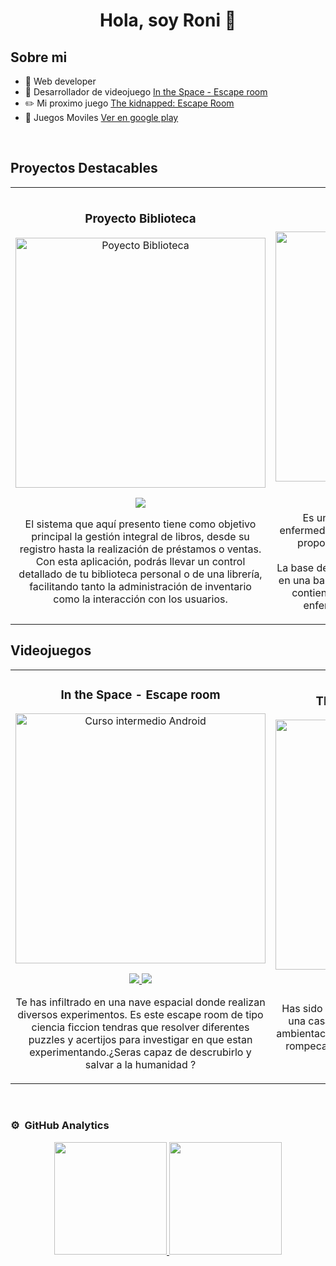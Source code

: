 <div align="center">
<h1 align="center">Hola, soy Roni 👋</h1>
</div>
<!--<img src="https://i.imgur.com/weNbhGZ.png">-->


## Sobre mi

- 📲 Web developer
- 🎥 Desarrollador de videojuego [In the Space - Escape room](https://store.steampowered.com/app/1854580/In_The_Space__Escape_Room/)
- ✏️ Mi proximo juego [The kidnapped: Escape Room](https://store.steampowered.com/app/2238410/The_kidnapped_Escape_Room/)
- 📗 Juegos Moviles [Ver en google play](https://play.google.com/store/apps/dev?id=8499454338755519035)
<br>

## Proyectos Destacables
<table>
<tr>
<td width="50%">
<h3 align="center">Proyecto Biblioteca </h3>
<div align="center">
<a href="https://github.com/RoniPeve/ProyectoBiblioteca" target="_blank"><img src="https://github.com/RoniPeve/ProyectoBiblioteca/assets/55811703/76bfb4e2-7f75-4ebf-9f2f-6b7622fffaed" width="400" alt="Poyecto Biblioteca"></a>
<p>
<a href="https://github.com/RoniPeve/ProyectoBiblioteca" target="_blank">
<img src="https://img.shields.io/badge/CÓDIGO-ff9?style=for-the-badge&logo=github&logoColor=black">
</a>
</p>
<p>El sistema que aquí presento tiene como objetivo principal la gestión integral de libros, desde su registro hasta la realización de préstamos o ventas. Con esta aplicación, podrás llevar un control detallado de tu biblioteca personal o de una librería, facilitando tanto la administración de inventario como la interacción con los usuarios.</p>
</div>                                                                  
</td>
<td width="50%">
<h3 align="center">Expert Doctor</h3>
<div align="center">                                       
<a href="https://github.com/RoniPeve/Expert-Doctor" target="_blank"><img src="https://github.com/RoniPeve/Expert-Doctor/assets/55811703/e9bbbc07-7a05-4842-a917-e150fa1a5df1" width="400" alt="Expert Doctor"></a>
<p>
<a href="https://github.com/RoniPeve/Expert-Doctor" target="_blank">
<img src="https://img.shields.io/badge/C%C3%93DIGO-80ffaa?style=for-the-badge&logo=github&logoColor=black">
</a>
</p>
</p>Es un sistema diseñado para diagnosticar enfermedades a través de los síntomas, además de proporcionar información relevante sobre la enfermedad diagnosticada. <br>La base de conocimiento del sistema se fundamenta en una base de datos alojada en SQL Server, la cual contiene información detallada sobre diversas enfermedades y sus síntomas asociados. </p>
</div>                                                             
</table>                                                                                 
</div>

## Videojuegos

<table>
<tr>
<td width="50%">
<h3 align="center">In the Space - Escape room</h3>
<div align="center">
<a href="https://store.steampowered.com/app/1854580/In_The_Space__Escape_Room/" target="_blank"><img src="https://cdn.akamai.steamstatic.com/steam/apps/1854580/ss_d1d3b26125d61cf0da808aa47356169a20f42cb3.600x338.jpg?t=1658006695" width="400" alt="Curso intermedio Android"></a>
<p>
<a href="https://store.steampowered.com/app/1854580/In_The_Space__Escape_Room/" target="_blank">
<img src="https://img.shields.io/badge/Enlace-ff9?style=for-the-badge&logo=github&logoColor=black">
</a>
<a href="https://www.youtube.com/watch?v=bcFc8-iyqus" target="_blank">
<img src="https://img.shields.io/badge/-Youtube-green?style=for-the-badge&color=ff00f4">
</a>
</p>
<p>Te has infiltrado en una nave espacial donde realizan diversos experimentos. Es este escape room de tipo ciencia ficcion tendras que resolver diferentes puzzles y acertijos para investigar en que estan experimentando.¿Seras capaz de descrubirlo y salvar a la humanidad ?</p>
</div>
                                                                                      
</td>       

<td width="50%">
<h3 align="center">The kidnapped: Escape Room</h3>
<div align="center">
<a href="https://github.com/ArisGuimera/Curso-Kotlin-Multiplatform" target="_blank"><img src="https://cdn.akamai.steamstatic.com/steam/apps/2238410/ss_0be51e586472c29ba9031fbacf69978007a1f4a3.600x338.jpg?t=1671034094" width="400" alt="Curso Kotlin Multiplatform"></a>
<p>
<a href="https://store.steampowered.com/app/2238410/The_kidnapped_Escape_Room/" target="_blank">
<img src="https://img.shields.io/badge/Enlace-cfaae0?style=for-the-badge&logo=github&logoColor=black">
</a>
<a href="https://www.youtube.com/watch?v=V6IB42WHkko" target="_blank">
<img src="https://img.shields.io/badge/-Youtube-green?style=for-the-badge&color=ff00f4">
</a>
</p>
<p>Has sido secuestrado y te encuentras atrapado en una casa desconocida. En este escape room de ambientacion oscura tendras que resolver diferentes rompecabezas para salir de alli. ¿Serás capaz de escapar y sobrevivir?</p>
</div>
                                                                                      
</td>  
</table>                                                                                 
</div>
<br>

### ⚙️ &nbsp;GitHub Analytics

<p align="center">
<a href="https://github.com/RoniPeve">
  <img height="180em" src="https://github-readme-stats-eight-theta.vercel.app/api?username=RoniPeve&show_icons=true&theme=algolia&include_all_commits=true&count_private=true"/>
  <img height="180em" src="https://github-readme-stats-eight-theta.vercel.app/api/top-langs/?username=RoniPeve&layout=compact&langs_count=8&theme=algolia"/>
</a>
</p>
